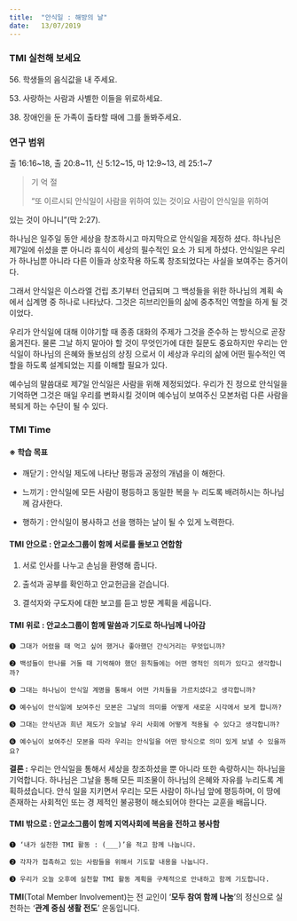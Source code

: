 ```yaml
---
title:  "안식일 : 해방의 날"
date:   13/07/2019
---
```


### TMI 실천해 보세요
56\. 학생들의 음식값을 내 주세요.

53\. 사랑하는 사람과 사별한 이들을 위로하세요.

38\. 장애인을 둔 가족이 출타할 때에 그를 돌봐주세요.

### 연구 범위
출 16:16~18, 출 20:8~11, 신 5:12~15, 마 12:9~13, 레 25:1~7

> <p>기 억 절</p>
> “또 이르시되 안식일이 사람을 위하여 있는 것이요 사람이 안식일을 위하여
  있는 것이 아니니”(막 2:27).

하나님은 일주일 동안 세상을 창조하시고 마지막으로 안식일을 제정하
셨다. 하나님은 제7일에 쉬셨을 뿐 아니라 휴식이 세상의 필수적인 요소
가 되게 하셨다. 안식일은 우리가 하나님뿐 아니라 다른 이들과 상호작용
하도록 창조되었다는 사실을 보여주는 증거이다.

그래서 안식일은 이스라엘 건립 초기부터 언급되며 그 백성들을 위한
하나님의 계획 속에서 십계명 중 하나로 나타났다. 그것은 히브리인들의
삶에 중추적인 역할을 하게 될 것이었다.

우리가 안식일에 대해 이야기할 때 종종 대화의 주제가 그것을 준수하
는 방식으로 곧장 옮겨진다. 물론 그날 하지 말아야 할 것이 무엇인가에
대한 질문도 중요하지만 우리는 안식일이 하나님의 은혜와 돌보심의 상징
으로서 이 세상과 우리의 삶에 어떤 필수적인 역할을 하도록 설계되었는
지를 이해할 필요가 있다.

예수님의 말씀대로 제7일 안식일은 사람을 위해 제정되었다. 우리가 진
정으로 안식일을 기억하면 그것은 매일 우리를 변화시킬 것이며 예수님이
보여주신 모본처럼 다른 사람을 복되게 하는 수단이 될 수 있다.

### TMI Time

#### ※ 학습 목표

- 깨닫기 : 안식일 제도에 나타난 평등과 공정의 개념을 이
해한다.

- 느끼기 : 안식일에 모든 사람이 평등하고 동일한 복을 누
리도록 배려하시는 하나님께 감사한다.

- 행하기 : 안식일이 봉사하고 선을 행하는 날이 될 수 있게
노력한다.

#### TMI 안으로 : 안교소그룹이 함께 서로를 돌보고 연합함

1. 서로 인사를 나누고
손님을 환영해 줍니다.

2. 출석과 공부를 확인하고
안교헌금을 걷습니다.

3. 결석자와 구도자에
대한 보고를 듣고
방문 계획을 세웁니다.

#### TMI 위로 : 안교소그룹이 함께 말씀과 기도로 하나님께 나아감

`➊ 그대가 어렸을 때 먹고 싶어 했거나 좋아했던 간식거리는 무엇입니까?`

`➋ 백성들이 만나를 거둘 때 기억해야 했던 원칙들에는 어떤 영적인 의미가 있다고 생각합니까?`

`➌ 그대는 하나님이 안식일 계명을 통해서 어떤 가치들을 가르치셨다고 생각합니까?`

`➍ 예수님이 안식일에 보여주신 모본은 그날의 의미를 어떻게 새로운 시각에서 보게 합니까?`

`➎ 그대는 안식년과 희년 제도가 오늘날 우리 사회에 어떻게 적용될 수 있다고 생각합니까?`

`➏ 예수님이 보여주신 모본을 따라 우리는 안식일을 어떤 방식으로 의미 있게 보낼 수 있을까요?`

**결론 :** 우리는 안식일을 통해서 세상을 창조하셨을 뿐 아니라 또한 속량하시는 하나님을 기억합니다.
하나님은 그날을 통해 모든 피조물이 하나님의 은혜와 자유를 누리도록 계획하셨습니다. 안식
일을 지키면서 우리는 모든 사람이 하나님 앞에 평등하며, 이 땅에 존재하는 사회적인 또는 경
제적인 불공평이 해소되어야 한다는 교훈을 배웁니다.

#### TMI 밖으로 : 안교소그룹이 함께 지역사회에 복음을 전하고 봉사함

`➊ ‘내가 실천한 TMI 활동 : (___)’을 적고 함께 나눕니다.`

`➋ 각자가 접촉하고 있는 사람들을 위해서 기도할 내용을 나눕니다.`

`➌ 우리가 오늘 오후에 실천할 TMI 활동 계획을 구체적으로 안내하고 함께 기도합니다.`

**TMI**(Total Member Involvement)는 전 교인이 ‘**모두 참여 함께 나눔**’의 정신으로 실천하는 ‘**관계 중심 생활 전도**’ 운동입니다.